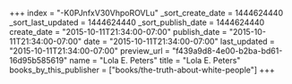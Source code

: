 +++
index = "-K0PJnfxV30VhpoROVLu"
_sort_create_date = 1444624440
_sort_last_updated = 1444624440
_sort_publish_date = 1444624440
create_date = "2015-10-11T21:34:00-07:00"
publish_date = "2015-10-11T21:34:00-07:00"
date = "2015-10-11T21:34:00-07:00"
last_updated = "2015-10-11T21:34:00-07:00"
preview_url = "f439a9d8-4e00-b2ba-bd61-16d95b585619"
name = "Lola E. Peters"
title = "Lola E. Peters"
books_by_this_publisher = ["books/the-truth-about-white-people"]
+++
